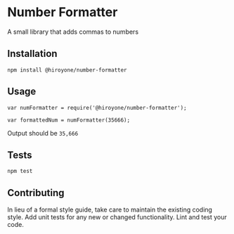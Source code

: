 Number Formatter
=========

A small library that adds commas to numbers

## Installation

  `npm install @hiroyone/number-formatter`

## Usage

    var numFormatter = require('@hiroyone/number-formatter');

    var formattedNum = numFormatter(35666);
  
  
  Output should be `35,666`


## Tests

  `npm test`

## Contributing

In lieu of a formal style guide, take care to maintain the existing coding style. Add unit tests for any new or changed functionality. Lint and test your code.
